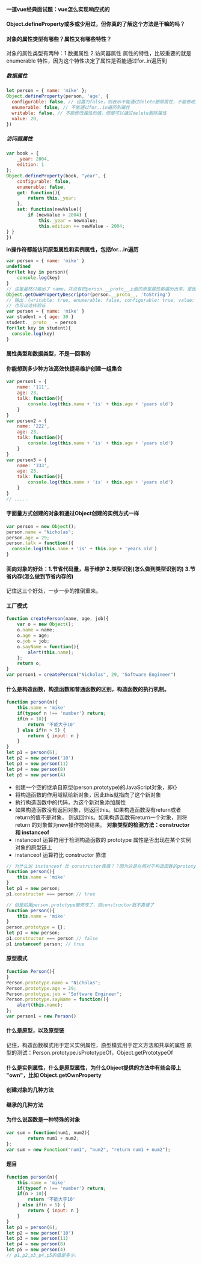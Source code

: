#### 一道vue经典面试题：vue怎么实现响应式的
#### Object.defineProperty或多或少用过，但你真的了解这个方法是干嘛的吗？
#### 对象的属性类型有哪些？属性又有哪些特性？
对象的属性类型有两种：1.数据属性 2.访问器属性
属性的特性，比较重要的就是 enumerable 特性，因为这个特性决定了属性是否能通过for..in遍历到
##### 数据属性
```js
let person = { name: 'mike' };
Object.defineProperty(person, 'age', {
  configurable: false, // 设置为false，则表示不能通过delete删除属性，不能修改属性的特性(可以修改writable特性)，不能把属性修改为访问器属性
  enumerable: false, // 不能通过for..in遍历到属性
  writable: false, // 不能修改属性的值，但是可以通过delete删除属性
  value: 20,
})
```
##### 访问器属性
```js
var book = {
    _year: 2004,
    edition: 1
};
Object.defineProperty(book, "year", {
    configurable: false,
    enumerable: false,
    get: function(){
        return this._year;
    },
    set: function(newValue){
        if (newValue > 2004) {
            this._year = newValue;
            this.edition += newValue - 2004;
} }
})

```
****in操作符都能访问原型属性和实例属性，包括for...in遍历****
```js
var person = { name: 'mike' }
undefined
for(let key in person){
    console.log(key)
}
// 这里虽然只输出了 name，并没有把person.__proto__上面的原型属性都遍历出来，是因为person.__proto__上的属性的enumerable都为false
Object.getOwnPropertyDescriptor(person.__proto__, 'toString')
// 输出：{writable: true, enumerable: false, configurable: true, value: ƒ}
// 也可以这样验证
var person = { name: 'mike' }
var student = { age: 30 }
student.__proto__ = person
for(let key in student){
  console.log(key)
}
```
#### 属性类型和数据类型，不是一回事的 
#### 你能想到多少种方法高效快捷易维护创建一组集合
```js
var person1 = {
    name: '111',
    age: 23,
    talk: function(){
        console.log(this.name + 'is' + this.age + 'years old')
    }
}
var person2 = {
    name: '222',
    age: 23,
    talk: function(){
        console.log(this.name + 'is' + this.age + 'years old')
    }
}
var person3 = {
    name: '333',
    age: 23,
    talk: function(){
        console.log(this.name + 'is' + this.age + 'years old')
    }
}
// .....
```
#### 字面量方式创建的对象和通过Object创建的实例方式一样
```js
var person = new Object();
person.name = "Nicholas";
person.age = 29;
person.talk = function(){
  console.log(this.name + 'is' + this.age + 'years old')
}
```
#### 面向对象的好处：1.节省代码量，易于维护 2.类型识别(怎么做到类型识别的) 3.节省内存(怎么做到节省内存的)
记住这三个好处，一步一步的推倒重来。
#### 工厂模式
```js
function createPerson(name, age, job){
    var o = new Object();
    o.name = name;
    o.age = age;
    o.job = job;
    o.sayName = function(){
        alert(this.name);
    };
    return o; 
}
var person1 = createPerson("Nicholas", 29, "Software Engineer")
```
#### 什么是构造函数，构造函数和普通函数的区别，构造函数的执行机制。
```js
function person(n){
	this.name = 'mike'
	if(typeof n !== 'number') return;
	if(n > 10){
		return '不能大于10'
	} else if(n > 5) {
		return { input: n }
	}
}
let p1 = person(6);
let p2 = new person('10')
let p3 = new person(11)
let p4 = new person(8)
let p5 = new person(4)
```
- 创建一个空的继承自原型(person.prototype)的JavaScript对象，即{}
- 将构造函数的作用域赋给新对象，因此this就指向了这个新对象
- 执行构造函数中的代码，为这个新对象添加属性
- 如果构造函数没有返回对象，则返回this。如果构造函数没有return或者return的值不是对象，
则返回this。如果构造函数有return一个对象，则将return 的对象做为new操作符的结果。
****对象类型的检测方法：constructor 和 instanceof****
- instanceof 运算符用于检测构造函数的 prototype 属性是否出现在某个实例对象的原型链上
- instanceof 运算符比 constructor 靠谱
```js
// 为什么说 instanceof 比 constructor靠谱？？因为这是在相对于构造函数的prototype属性没有被人为改变过
function person(){
	this.name = 'mike'
}
let p1 = new person;
p1.constructor === person // true

// 但是如果person.prototype被修改了，则constructor就不靠谱了
function person(){
	this.name = 'mike'
}
person.prototype = {};
let p1 = new person;
p1.constructor === person // false
p1 instanceof person; // true
```
#### 原型模式
```js
function Person(){
}
Person.prototype.name = "Nicholas";
Person.prototype.age = 29;
Person.prototype.job = "Software Engineer";
Person.prototype.sayName = function(){
    alert(this.name);
};
var person1 = new Person()
```
#### 什么是原型，以及原型链
记住，构造函数模式用于定义实例属性，原型模式用于定义方法和共享的属性
原型的测试：Person.prototype.isPrototypeOf，Object.getPrototypeOf
#### 什么是实例属性，什么是原型属性，为什么Object提供的方法中有些会带上 "own"，比如 Object.getOwnProperty
#### 创建对象的几种方法
#### 继承的几种方法
#### 为什么说函数是一种特殊的对象
```js
var sum = function(num1, num2){
        return num1 + num2;
};
var sum = new Function("num1", "num2", "return num1 + num2");
```


#### 题目
```js
function person(n){
	this.name = 'mike'
	if(typeof n !== 'number') return;
	if(n > 10){
		return '不能大于10'
	} else if(n > 5) {
		return { input: n }
	}
}
let p1 = person(6);
let p2 = new person('10')
let p3 = new person(11)
let p4 = new person(8)
let p5 = new person(4)
// p1,p2,p3,p4,p5的值是多少。
```
